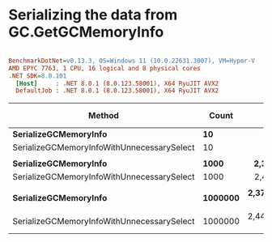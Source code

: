 # Serializing the data from GC.GetGCMemoryInfo


``` ini

BenchmarkDotNet=v0.13.3, OS=Windows 11 (10.0.22631.3007), VM=Hyper-V
AMD EPYC 7763, 1 CPU, 16 logical and 8 physical cores
.NET SDK=8.0.101
  [Host]     : .NET 8.0.1 (8.0.123.58001), X64 RyuJIT AVX2
  DefaultJob : .NET 8.0.1 (8.0.123.58001), X64 RyuJIT AVX2


```
|                                     Method |   Count |            Mean |         Error |        StdDev | Ratio |        Gen0 |     Allocated | Alloc Ratio |
|------------------------------------------- |-------- |----------------:|--------------:|--------------:|------:|------------:|--------------:|------------:|
|                      **SerializeGCMemoryInfo** |      **10** |        **23.34 μs** |      **0.077 μs** |      **0.072 μs** |  **1.00** |      **1.7090** |      **27.94 KB** |        **1.00** |
| SerializeGCMemoryInfoWithUnnecessarySelect |      10 |        25.21 μs |      0.179 μs |      0.167 μs |  1.08 |      1.7700 |      29.34 KB |        1.05 |
|                                            |         |                 |               |               |       |             |               |             |
|                      **SerializeGCMemoryInfo** |    **1000** |     **2,378.39 μs** |     **17.966 μs** |     **16.806 μs** |  **1.00** |    **167.9688** |    **2773.72 KB** |        **1.00** |
| SerializeGCMemoryInfoWithUnnecessarySelect |    1000 |     2,498.99 μs |      5.223 μs |      4.630 μs |  1.05 |    175.7813 |    2914.35 KB |        1.05 |
|                                            |         |                 |               |               |       |             |               |             |
|                      **SerializeGCMemoryInfo** | **1000000** | **2,373,307.63 μs** |  **8,669.854 μs** |  **8,109.787 μs** |  **1.00** | **169000.0000** |    **2765626 KB** |        **1.00** |
| SerializeGCMemoryInfoWithUnnecessarySelect | 1000000 | 2,444,296.24 μs | 14,361.100 μs | 12,730.741 μs |  1.03 | 177000.0000 | 2906250.34 KB |        1.05 |
